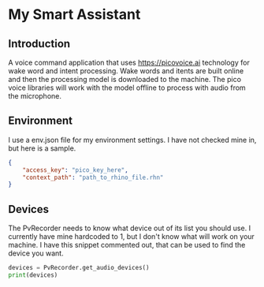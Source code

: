 # My Smart Assistant

## Introduction
A voice command application that uses https://picovoice.ai technology for wake word and intent processing. Wake words and itents are built online and then the processing model is downloaded to the machine. The pico voice libraries will work with the model offline to process with audio from the microphone.

## Environment
I use a env.json file for my environment settings. I have not checked mine in, but here is a sample.
```json
{
    "access_key": "pico_key_here",
    "context_path": "path_to_rhino_file.rhn"
}
```

## Devices
The PvRecorder needs to know what device out of its list you should use. I currently have mine hardcoded to 1, but I don't know what will work on your machine. I have this snippet commented out, that can be used to find the device you want.
```python
devices = PvRecorder.get_audio_devices()
print(devices)
```